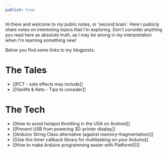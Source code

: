 ```yaml
---
publish: true
---
```


Hi there and welcome to my public notes, or 'second brain'. Here I publicly share notes on interesting topics that I'm exploring. Don't consider anything you read here as absolute truth, as I may be wrong in my interpretation when I'm learning something new!

Below you find some links to my blogposts.

# The Tales
- [[PCT - side effects may include]]
- [[Vanlife & Keto - Tips to consider]]

# The Tech

- [[How to avoid hotspot throttling in the USA on Android]]
- [[Prevent USB from powering 3D-printer display]]
- [[Arduino String Class alternative (against memory-fragmentation)]]
- [[Use this timer callback library for multitasking on your Arduino]]
- [[How to make Arduino programming easier with PlatformIO]]

